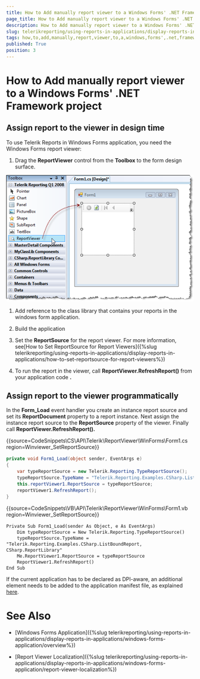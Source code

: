 ```yaml
---
title: How to Add manually report viewer to a Windows Forms' .NET Framework project
page_title: How to Add manually report viewer to a Windows Forms' .NET Framework project | for Telerik Reporting Documentation
description: How to Add manually report viewer to a Windows Forms' .NET Framework project
slug: telerikreporting/using-reports-in-applications/display-reports-in-applications/windows-forms-application/how-to-add-manually-report-viewer-to-a-windows-forms'-.net-framework-project
tags: how,to,add,manually,report,viewer,to,a,windows,forms',.net,framework,project
published: True
position: 3
---
```


# How to Add manually report viewer to a Windows Forms' .NET Framework project



## Assign report to the viewer in design time

To use Telerik Reports in Windows Forms application, you need the Windows Forms report viewer:

1. Drag the __ReportViewer__  control from the __Toolbox__  to the form design surface.  

  ![](images/ReportViewer.png)

1. Add reference to the class library that contains your reports in the windows form application.

1. Build the application

1. Set the __ReportSource__  for the report viewer. For more information, see[How to Set ReportSource for Report Viewers]({%slug telerikreporting/using-reports-in-applications/display-reports-in-applications/how-to-set-reportsource-for-report-viewers%})

1. To run the report in the viewer, call __ReportViewer.RefreshReport()__  from your application code __.__  

## Assign report to the viewer programmatically

In the __Form_Load__  event handler you create an instance report source and set its __ReportDocument__            property to a report instance. Next assign the instance report source to the __ReportSource__  property of the viewer.           Finally call __ReportViewer.RefreshReport().__ 

{{source=CodeSnippets\CS\API\Telerik\ReportViewer\WinForms\Form1.cs region=Winviewer_SetReportSource}}
````C#
private void Form1_Load(object sender, EventArgs e)
{
    var typeReportSource = new Telerik.Reporting.TypeReportSource();
    typeReportSource.TypeName = "Telerik.Reporting.Examples.CSharp.ListBoundReport, CSharp.ReportLibrary";
    this.reportViewer1.ReportSource = typeReportSource;
    reportViewer1.RefreshReport();
}
````
{{source=CodeSnippets\VB\API\Telerik\ReportViewer\WinForms\Form1.vb region=Winviewer_SetReportSource}}
````VB
Private Sub Form1_Load(sender As Object, e As EventArgs)
    Dim typeReportSource = New Telerik.Reporting.TypeReportSource()
    typeReportSource.TypeName = "Telerik.Reporting.Examples.CSharp.ListBoundReport, CSharp.ReportLibrary"
    Me.ReportViewer1.ReportSource = typeReportSource
    ReportViewer1.RefreshReport()
End Sub
````

If the current application has to be declared as DPI-aware, an additional element needs to be added to the application manifest file, as explained           [here](F25EB909-7941-4B78-B24C-4025257A26C4#dpiAware).         

# See Also
[](66CD7D60-7708-42D5-8BB4-506676E8679E)

 * [Windows Forms Application]({%slug telerikreporting/using-reports-in-applications/display-reports-in-applications/windows-forms-application/overview%})

 * [Report Viewer Localization]({%slug telerikreporting/using-reports-in-applications/display-reports-in-applications/windows-forms-application/report-viewer-localization%})
